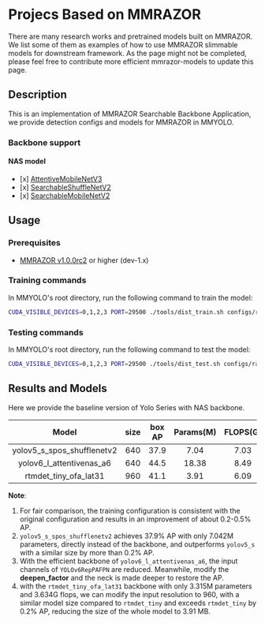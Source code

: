 # Projecs Based on MMRAZOR

There are many research works and pretrained models built on MMRAZOR. We list some of them as examples of how to use MMRAZOR slimmable models for downstream framework. As the page might not be completed, please feel free to contribute more efficient mmrazor-models to update this page.

## Description

This is an implementation of MMRAZOR Searchable Backbone Application, we provide detection configs and models for MMRAZOR in MMYOLO.

### Backbone support

#### NAS model

- \[x\] [AttentiveMobileNetV3](https://github.com/open-mmlab/mmrazor/blob/dev-1.x/configs/_base_/nas_backbones/attentive_mobilenetv3_supernet.py)
- \[x\] [SearchableShuffleNetV2](https://github.com/open-mmlab/mmrazor/blob/dev-1.x/configs/_base_/nas_backbones/spos_shufflenet_supernet.py)
- \[x\] [SearchableMobileNetV2](https://github.com/open-mmlab/mmrazor/blob/dev-1.x/configs/_base_/nas_backbones/spos_mobilenet_supernet.py)

## Usage

### Prerequisites

- [MMRAZOR v1.0.0rc2](https://github.com/open-mmlab/mmrazor/tree/v1.0.0rc2) or higher (dev-1.x)

### Training commands

In MMYOLO's root directory, run the following command to train the model:

```bash
CUDA_VISIBLE_DEVICES=0,1,2,3 PORT=29500 ./tools/dist_train.sh configs/razor_subnets/yolov5_s_spos_shufflenetv2_syncbn_8xb16-300e_coco.py
```

### Testing commands

In MMYOLO's root directory, run the following command to test the model:

```bash
CUDA_VISIBLE_DEVICES=0,1,2,3 PORT=29500 ./tools/dist_test.sh configs/razor_subnets/yolov5_s_spos_shufflenetv2_syncbn_8xb16-300e_coco.py ${CHECKPOINT_PATH}
```

## Results and Models

Here we provide the baseline version of Yolo Series with NAS backbone.

|           Model            | size | box AP | Params(M) | FLOPS(G) |                                  Config                                  |                                                                           Download                                                                            |
| :------------------------: | :--: | :----: | :-------: | :------: | :----------------------------------------------------------------------: | :-----------------------------------------------------------------------------------------------------------------------------------------------------------: |
| yolov5_s_spos_shufflenetv2 | 640  |  37.9  |   7.04    |   7.03   |     [config](./yolov5_s_spos_shufflenetv2_syncbn_8xb16-300e_coco.py)     |         [model](https://download.openmmlab.com/mmrazor/v1/spos/yolov5/yolov5_s_spos_shufflenetv2_syncbn_8xb16-300e_coco_20230109_155302-777fd6f1.pth)         |
|  yolov6_l_attentivenas_a6  | 640  |  44.5  |   18.38   |   8.49   | [config](./yolov6_l_attentivenas_a6_d12_syncbn_fast_16xb16-300e_coco.py) | [model](https://download.openmmlab.com/mmrazor/v1/attentivenas/yolov6/yolov6_l_attentivenas_a6_d12_syncbn_fast_16xb16-300e_coco_20230108_174944-4970f0b7.pth) |
|   rtmdet_tiny_ofa_lat31    | 960  |  41.1  |   3.91    |   6.09   |       [config](./rtmdet_tiny_ofa_lat31_syncbn_16xb16-300e_coco.py)       |           [model](https://download.openmmlab.com/mmrazor/v1/ofa/rtmdet/rtmdet_tiny_ofa_lat31_syncbn_16xb16-300e_coco_20230108_222141-24ff87dex.pth)           |

**Note**:

1. For fair comparison, the training configuration is consistent with the original configuration and results in an improvement of about 0.2-0.5% AP.
1. `yolov5_s_spos_shufflenetv2` achieves 37.9% AP with only 7.042M parameters, directly instead of the backbone, and outperforms `yolov5_s` with a similar size by more than 0.2% AP.
1. With the efficient backbone of `yolov6_l_attentivenas_a6`, the input channels of `YOLOv6RepPAFPN` are reduced. Meanwhile, modify the **deepen_factor** and the neck is made deeper to restore the AP.
1. with the `rtmdet_tiny_ofa_lat31` backbone with only 3.315M parameters and 3.634G flops, we can modify the input resolution to 960, with a similar model size compared to `rtmdet_tiny` and exceeds `rtmdet_tiny` by 0.2% AP, reducing the size of the whole model to 3.91 MB.
